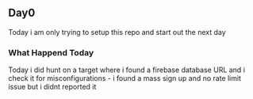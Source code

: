 ## Day0

Today i am only trying to setup this repo and start out the next day


### What Happend Today

Today i did hunt on a target where i found a firebase database URL and i check it for misconfigurations - i found a mass sign up and no rate limit issue but i didnt reported it 
